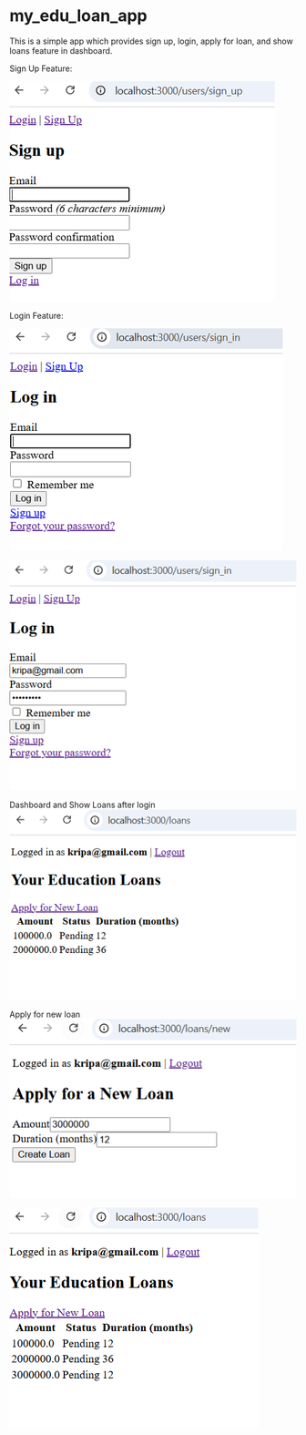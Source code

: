 # my_edu_loan_app

This is a simple app which provides sign up, login, apply for loan, and show loans feature in dashboard.

Sign Up Feature:

![alt text](<Screenshot 2025-06-23 202712.png>)

Login Feature:

![alt text](<Screenshot 2025-06-23 202648.png>)

![alt text](<Screenshot 2025-06-23 202753.png>)

Dashboard and Show Loans after login
![alt text](<Screenshot 2025-06-23 202828.png>)

Apply for new loan
![alt text](<Screenshot 2025-06-23 202856.png>)

![alt text](<Screenshot 2025-06-23 202918.png>)